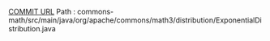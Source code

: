 [COMMIT URL](https://github.com/apache/commons-math/commit/ad35857d0fab949b00dafc22b20b8e93bcb603d2)
Path : commons-math/src/main/java/org/apache/commons/math3/distribution/ExponentialDistribution.java
